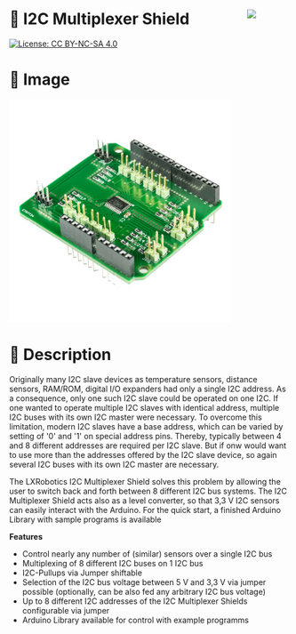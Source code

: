 <a href="https://lxrobotics.com/"><img align="right" src="https://assets.lxrobotics.com/logo-old/lxrobotics.png" width="15%"></a>
💾 I2C Multiplexer Shield
=========================

[![License: CC BY-NC-SA 4.0](https://img.shields.io/badge/License-CC%20BY--NC--SA%204.0-lightgrey.svg)](http://creativecommons.org/licenses/by-nc-sa/4.0/)

# 📸 Image

![LXRobotics P19 I2C Multiplexer Shield](images/i2c-multiplexer-shield-side-small.jpg)

# 📂 Description

Originally many I2C slave devices as temperature sensors, distance sensors, RAM/ROM, digital I/O expanders had only a single I2C address. As a consequence, only one such I2C slave could be operated on one I2C. If one wanted to operate multiple I2C slaves with identical address, multiple I2C buses with its own I2C master were necessary. To overcome this limitation, modern I2C slaves have a base address, which can be varied by setting of '0' and '1' on special address pins. Thereby, typically between 4 and 8 different addresses are required per I2C slave. But if onw would want to use more than the addresses offered by the I2C slave device, so again several I2C buses with its own I2C master are necessary.

The LXRobotics I2C Multiplexer Shield solves this problem by allowing the user to switch back and forth between 8 different I2C bus systems. The I2C Multiplexer Shield acts also as a level converter, so that 3,3 V I2C sensors can easily interact with the Arduino. For the quick start, a finished Arduino Library with sample programs is available

**Features**

* Control nearly any number of (similar) sensors over a single I2C bus
* Multiplexing of 8 different I2C buses on 1 I2C bus
* I2C-Pullups via Jumper shiftable
* Selection of the I2C bus voltage between 5 V and 3,3 V via jumper possible (optionally, can be also fed any arbitrary I2C bus voltage)
* Up to 8 different I2C addresses of the I2C Multiplexer Shields configurable via jumper
* Arduino Library available for control with example programms
